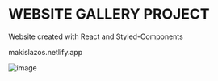 # WEBSITE GALLERY PROJECT

Website created with React and Styled-Components

makislazos.netlify.app

![image](https://user-images.githubusercontent.com/74244963/218049660-321d6d6f-830b-4739-9184-c7e805620420.png)
